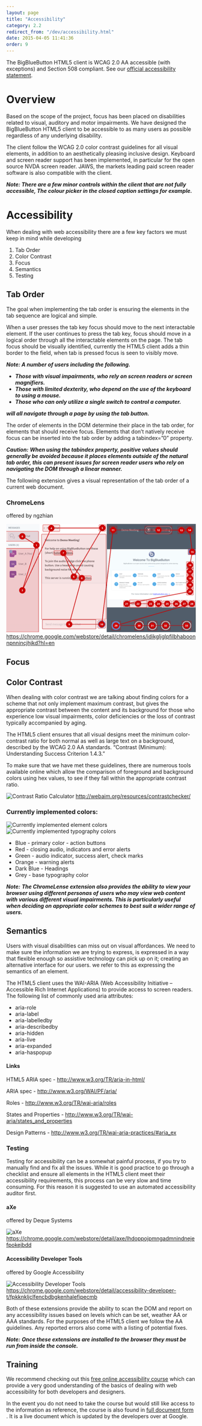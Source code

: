 ```yaml
---
layout: page
title: "Accessibility"
category: 2.2
redirect_from: "/dev/accessibility.html"
date: 2015-04-05 11:41:36
order: 9
---
```


The BigBlueButton HTML5 client is WCAG 2.0 AA accessible (with exceptions) and Section 508 compliant.  See our [official accessibility statement](https://bigbluebutton.org/accessibility/).

# Overview

Based on the scope of the project, focus has been placed on disabilities related to visual, auditory and motor impairments. 
We have designed the BigBlueButton HTML5 client to be accessible to as many users as possible regardless of any underlying disability.

The client follow the WCAG 2.0 color contrast guidelines for all visual elements, in addition to an aesthetically pleasing inclusive design. 
Keyboard and screen reader support has been implemented, in particular for the open source NVDA screen reader. JAWS, the markets leading paid screen reader software is also compatible with the client.

***Note:
There are a few minor controls within the client that are not fully accessible, The colour picker in the closed caption settings for example.***

# Accessibility

When dealing with web accessibility there are a few key factors we must keep in mind while developing

1. Tab Order
2. Color Contrast
3. Focus
4. Semantics
5. Testing

## Tab Order

The goal when implementing the tab order is ensuring the elements in the  tab sequence are logical and simple.

When a user presses the tab key focus should move to the next interactable element. If the user continues to press the tab key, focus should move in a logical order through all the interactable elements on the page. The tab focus should be visually identified, currently the HTML5 client adds a thin border to the field, when tab is pressed focus is seen to visibly move.

***Note: A number of users including the following.***

* ***Those with visual impairments, who rely on screen readers or screen magnifiers.***
* ***Those with limited dexterity, who depend on the use of the keyboard to using a mouse.***
* ***Those who can only utilize a single switch to control a computer.***

***will all navigate through a page by using the tab button.***

The order of elements in the DOM determine their place in the tab order, for elements that should receive focus. Elements that don’t natively receive focus can be inserted into the tab order by adding a tabindex=”0” property.

***Caution:***
***When using the tabindex property, positive values should generally be avoided because it places elements outside of the natural tab order, this can present issues for screen reader users who rely on navigating the DOM through a linear manner.***

The following extension gives a visual representation of the tab order of a current web document.

### ChromeLens

offered by ngzhian

![Contrast Ratio Calculator](/images/accessibility_chromelense.jpg)
https://chrome.google.com/webstore/detail/chromelens/idikgljglpfilbhaboonnpnnincjhjkd?hl=en

## Focus

## Color Contrast

When dealing with color contrast we are talking about finding colors for a scheme that not only implement maximum contrast, but gives the appropriate contrast between the content and its background for those who experience low visual impairments, color deficiencies or the loss of contrast typically accompanied by aging.

The HTML5 client ensures that all visual designs meet the minimum color-contrast ratio for both normal as well as large text on a background, described by the WCAG 2.0 AA standards.  “Contrast (Minimum): Understanding Success Criterion 1.4.3.” 

To make sure that we have met these guidelines, there are numerous tools available online which allow the comparison of foreground and background colors using hex values, to see if they fall within the appropriate contrast ratio.

![Contrast Ratio Calculator](/images/accessibility_colorchecker.jpg)
http://webaim.org/resources/contrastchecker/

### Currently implemented colors:

![Currently implemented element colors](/images/accessibility_colors1.jpg)
![Currently implemented typography colors](/images/accessibility_colors2.jpg)

* Blue - primary color - action buttons
* Red - closing audio, indicators and error alerts
* Green - audio indicator, success alert, check marks
* Orange - warning alerts
* Dark Blue - Headings
* Grey - base typography color

***Note:***
***The ChromeLense extension also provides the ability to view your browser using different personas of users who may view web content with various different visual impairments. This is particularly useful when deciding on appropriate color schemes to best suit a wider range of users.***

## Semantics

Users with visual disabilities can miss out on visual affordances. We need to make sure the information we are trying to express, is expressed in a way that flexible enough so assistive technology can pick up on it; creating an alternative interface for our users. we refer to this as expressing the semantics of an element.

The HTML5 client uses the WAI-ARIA (Web Accessibility Initiative – Accessible Rich Internet Applications) to provide access to screen readers. The following list of commonly used aria attributes:

* aria-role
* aria-label
* aria-labelledby
* aria-describedby
* aria-hidden
* aria-live
* aria-expanded
* aria-haspopup

#### Links

  HTML5 ARIA spec - http://www.w3.org/TR/aria-in-html/

  ARIA spec - http://www.w3.org/WAI/PF/aria/

  Roles - http://www.w3.org/TR/wai-aria/roles

  States and Properties - http://www.w3.org/TR/wai-aria/states_and_properties

  Design Patterns - http://www.w3.org/TR/wai-aria-practices/#aria_ex

### Testing

Testing for accessibility can be a somewhat painful process, if you try to manually find and fix all the issues. While it is good practice to go through a checklist and ensure all elements in the HTML5 client meet their accessibility requirements, this process can be very slow and time consuming. For this reason it is suggested to use an automated accessibility auditor first.

#### aXe

offered by Deque Systems

![aXe](/images/accessibility_axe.jpg)
https://chrome.google.com/webstore/detail/axe/lhdoppojpmngadmnindnejefpokejbdd

#### Accessibility Developer Tools

offered by Google Accessibility

![Accessibility Developer Tools](/images/accessibility_audit.jpg)
https://chrome.google.com/webstore/detail/accessibility-developer-t/fpkknkljclfencbdbgkenhalefipecmb

Both of these extensions provide the ability to scan the DOM and report on any accessibility issues based on levels which can be set, weather AA or AAA standards. For the purposes of the HTML5 client we follow the AA guidelines. Any reported errors also come with a listing of potential fixes.

***Note:***
***Once these extensions are installed to the browser they must be run from inside the console.***

## Training

We recommend checking out this [free online accessibility course](http://www.udacity.com/course/web-accessibility--ud891) which can provide a very good understanding of the basics of dealing with web accessibility for both developers and designers. 

In the event you do not need to take the course but would still like access to the information as reference, the course is also found in [full document form](https://developers.google.com/web/fundamentals/accessibility) . It is a live document which is updated by the developers over at Google.
